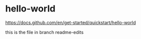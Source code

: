 # hello-world
https://docs.github.com/en/get-started/quickstart/hello-world

this is the file in branch readme-edits
